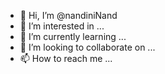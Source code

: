 - 👋 Hi, I’m @nandiniNand
- 👀 I’m interested in ...
- 🌱 I’m currently learning ...
- 💞️ I’m looking to collaborate on ...
- 📫 How to reach me ...

<!---
nandiniNand/nandiniNand is a ✨ special ✨ repository because its `README.md` (this file) appears on your GitHub profile.
You can click the Preview link to take a look at your changes.
--->
